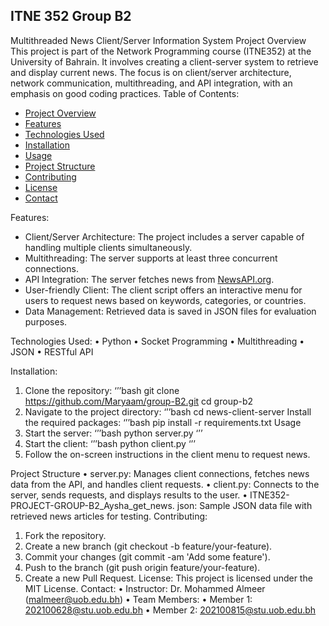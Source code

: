 ITNE 352 Group B2
--- 
Multithreaded News Client/Server Information System 
Project Overview
This project is part of the Network Programming course (ITNE352) at the University of Bahrain. It involves creating a client-server system to retrieve and display current news. The focus is on client/server architecture, network communication, multithreading, and API integration, with an emphasis on good coding practices.
 Table of Contents:
- [Project Overview](#project-overview)
- [Features](#features)
- [Technologies Used](#technologies-used)
- [Installation](#installation)
- [Usage](#usage)
- [Project Structure](#project-structure)
- [Contributing](#contributing)
- [License](#license)
- [Contact](#contact)

Features:
- Client/Server Architecture: The project includes a server capable of handling multiple clients simultaneously.
- Multithreading: The server supports at least three concurrent connections.
- API Integration: The server fetches news from [NewsAPI.org](https://newsapi.org/).
- User-friendly Client: The client script offers an interactive menu for users to request news based on keywords, categories, or countries.
- Data Management: Retrieved data is saved in JSON files for evaluation purposes.


Technologies Used:
•	Python
•	Socket Programming
•	Multithreading
•	JSON
•	RESTful API

Installation:
1.	Clone the repository:
‘’’bash
git clone https://github.com/Maryaam/group-B2.git
cd group-b2
2.	Navigate to the project directory:
‘’’bash
cd news-client-server
Install the required packages:
‘’’bash
pip install -r requirements.txt
Usage
1.	Start the server:
‘’’bash
python server.py 
‘’’
2.	Start the client:
‘’’bash
python client.py 
‘’’
3.	Follow the on-screen instructions in the client menu to request news.

Project Structure
•	server.py: Manages client connections, fetches news data from the API, and handles client requests.
•	client.py: Connects to the server, sends requests, and displays results to the user.
•	ITNE352-PROJECT-GROUP-B2_Aysha_get_news. json: Sample JSON data file with retrieved news articles for testing.
Contributing:
1.	Fork the repository.
2.	Create a new branch (git checkout -b feature/your-feature).
3.	Commit your changes (git commit -am 'Add some feature').
4.	Push to the branch (git push origin feature/your-feature).
5.	Create a new Pull Request.
License:
This project is licensed under the MIT License.
Contact:
•	Instructor: Dr. Mohammed Almeer (malmeer@uob.edu.bh)
•	Team Members:
•	Member 1: 202100628@stu.uob.edu.bh
•	Member 2: 202100815@stu.uob.edu.bh

